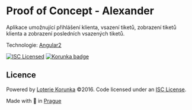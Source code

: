 # Proof of Concept - Alexander

Aplikace umožnující přihlášení klienta, vsazení tiketů, zobrazení tiketů klienta a zobrazení posledních vsazených tiketů.

Technologie: [Angular2](https://github.com/angular/angular)

[![ISC Licensed](https://img.shields.io/badge/license-ISC-0b7dbe.svg)](https://spdx.org/licenses/ISC)
[![Korunka badge](https://img.shields.io/badge/powered%20by-Loterie%20Korunka-edbf1f.svg)](https://www.korunka.eu/)



## Licence

Powered by [Loterie Korunka](https://www.korunka.eu) &copy;2016.
Code licensed under an [ISC License](https://github.com/korunka/obed-o-bot/blob/master/LICENSE).

Made with :yellow_heart: in [Prague](https://mapy.cz/s/jfYj)
